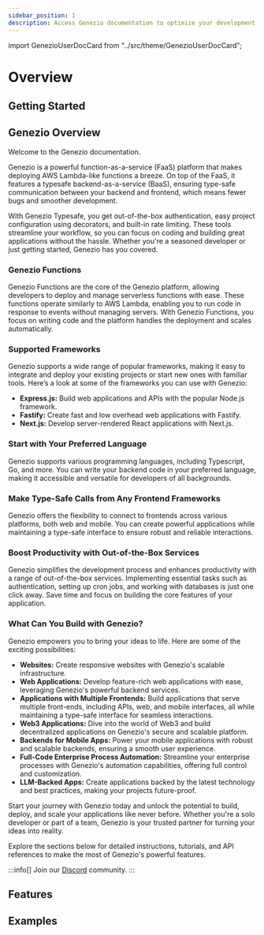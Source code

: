 ```yaml
---
sidebar_position: 1
description: Access Genezio documentation to optimize your development. Find tutorials, guides, and examples to effectively use Genezio’s capabilities
---
```


import GenezioUserDocCard from "../src/theme/GenezioUserDocCard";

# Overview

<head>
  <title>Overview | Genezio Documentation</title>
</head>

## Getting Started

<GenezioUserDocCard type="getting-started"></GenezioUserDocCard>

## Genezio Overview

Welcome to the Genezio documentation.

Genezio is a powerful function-as-a-service (FaaS) platform that makes deploying AWS Lambda-like functions a breeze. On top of the FaaS, it features a typesafe backend-as-a-service (BaaS), ensuring type-safe communication between your backend and frontend, which means fewer bugs and smoother development.

With Genezio Typesafe, you get out-of-the-box authentication, easy project configuration using decorators, and built-in rate limiting. These tools streamline your workflow, so you can focus on coding and building great applications without the hassle. Whether you're a seasoned developer or just getting started, Genezio has you covered.

### Genezio Functions

Genezio Functions are the core of the Genezio platform, allowing developers to deploy and manage serverless functions with ease. These functions operate similarly to AWS Lambda, enabling you to run code in response to events without managing servers. With Genezio Functions, you focus on writing code and the platform handles the deployment and scales automatically.

### Supported Frameworks

Genezio supports a wide range of popular frameworks, making it easy to integrate and deploy your existing projects or start new ones with familiar tools. Here’s a look at some of the frameworks you can use with Genezio:

- **Express.js:** Build web applications and APIs with the popular Node.js framework.
- **Fastify:** Create fast and low overhead web applications with Fastify.
- **Next.js:** Develop server-rendered React applications with Next.js.

### Start with Your Preferred Language

Genezio supports various programming languages, including Typescript, Go, and more. You can write your backend code in your preferred language, making it accessible and versatile for developers of all backgrounds.

### Make Type-Safe Calls from Any Frontend Frameworks

Genezio offers the flexibility to connect to frontends across various platforms, both web and mobile. You can create powerful applications while maintaining a type-safe interface to ensure robust and reliable interactions.

### Boost Productivity with Out-of-the-Box Services

Genezio simplifies the development process and enhances productivity with a range of out-of-the-box services. Implementing essential tasks such as authentication, setting up cron jobs, and working with databases is just one click away. Save time and focus on building the core features of your application.

### What Can You Build with Genezio?

Genezio empowers you to bring your ideas to life. Here are some of the exciting possibilities:

- **Websites:** Create responsive websites with Genezio's scalable infrastructure.
- **Web Applications:** Develop feature-rich web applications with ease, leveraging Genezio's powerful backend services.
- **Applications with Multiple Frontends:** Build applications that serve multiple front-ends, including APIs, web, and mobile interfaces, all while maintaining a type-safe interface for seamless interactions.
- **Web3 Applications:** Dive into the world of Web3 and build decentralized applications on Genezio's secure and scalable platform.
- **Backends for Mobile Apps:** Power your mobile applications with robust and scalable backends, ensuring a smooth user experience.
- **Full-Code Enterprise Process Automation:** Streamline your enterprise processes with Genezio's automation capabilities, offering full control and customization.
- **LLM-Backed Apps:** Create applications backed by the latest technology and best practices, making your projects future-proof.

Start your journey with Genezio today and unlock the potential to build, deploy, and scale your applications like never before. Whether you're a solo developer or part of a team, Genezio is your trusted partner for turning your ideas into reality.

Explore the sections below for detailed instructions, tutorials, and API references to make the most of Genezio's powerful features.

:::info[]
Join our [Discord](https://discord.gg/uc9H5YKjXv) community.
:::

## Features

<GenezioUserDocCard type="features"></GenezioUserDocCard>

## Examples

<GenezioUserDocCard type="examples"></GenezioUserDocCard>
